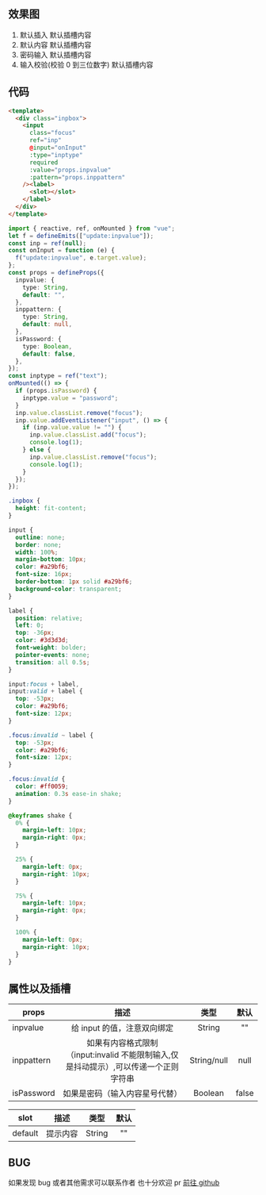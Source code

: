 ## 效果图

1. 默认插入
   <binput :needAnimation="false">默认插槽内容</binput>
2. 默认内容
   <binput :inpvalue="'默认内容'">默认插槽内容</binput>
3. 密码输入
   <binput :isPassword="true">默认插槽内容</binput>
4. 输入校验(校验 0 到三位数字)
   <binput :inppattern="'[0-9]{0,3}'">默认插槽内容</binput>

## 代码

```html
<template>
  <div class="inpbox">
    <input
      class="focus"
      ref="inp"
      @input="onInput"
      :type="inptype"
      required
      :value="props.inpvalue"
      :pattern="props.inppattern"
    /><label>
      <slot></slot>
    </label>
  </div>
</template>
```

```typescript
import { reactive, ref, onMounted } from "vue";
let f = defineEmits(["update:inpvalue"]);
const inp = ref(null);
const onInput = function (e) {
  f("update:inpvalue", e.target.value);
};
const props = defineProps({
  inpvalue: {
    type: String,
    default: "",
  },
  inppattern: {
    type: String,
    default: null,
  },
  isPassword: {
    type: Boolean,
    default: false,
  },
});
const inptype = ref("text");
onMounted(() => {
  if (props.isPassword) {
    inptype.value = "password";
  }
  inp.value.classList.remove("focus");
  inp.value.addEventListener("input", () => {
    if (inp.value.value != "") {
      inp.value.classList.add("focus");
      console.log(1);
    } else {
      inp.value.classList.remove("focus");
      console.log(1);
    }
  });
});
```

```css
.inpbox {
  height: fit-content;
}

input {
  outline: none;
  border: none;
  width: 100%;
  margin-bottom: 10px;
  color: #a29bf6;
  font-size: 16px;
  border-bottom: 1px solid #a29bf6;
  background-color: transparent;
}

label {
  position: relative;
  left: 0;
  top: -36px;
  color: #3d3d3d;
  font-weight: bolder;
  pointer-events: none;
  transition: all 0.5s;
}

input:focus + label,
input:valid + label {
  top: -53px;
  color: #a29bf6;
  font-size: 12px;
}

.focus:invalid ~ label {
  top: -53px;
  color: #a29bf6;
  font-size: 12px;
}

.focus:invalid {
  color: #ff0059;
  animation: 0.3s ease-in shake;
}

@keyframes shake {
  0% {
    margin-left: 10px;
    margin-right: 0px;
  }

  25% {
    margin-left: 0px;
    margin-right: 10px;
  }

  75% {
    margin-left: 10px;
    margin-right: 0px;
  }

  100% {
    margin-left: 0px;
    margin-right: 10px;
  }
}
```

## 属性以及插槽

| props      |                                         描述                                         |    类型     | 默认  |
| ---------- | :----------------------------------------------------------------------------------: | :---------: | :---: |
| inpvalue   |                             给 input 的值，注意双向绑定                              |   String    |  ""   |
| inppattern | 如果有内容格式限制（input:invalid 不能限制输入,仅是抖动提示）,可以传递一个正则字符串 | String/null | null  |
| isPassword |                            如果是密码（输入内容星号代替）                            |   Boolean   | false |

| slot    |   描述   |  类型  | 默认 |
| ------- | :------: | :----: | :--: |
| default | 提示内容 | String |  ""  |

## BUG

如果发现 bug 或者其他需求可以联系作者
也十分欢迎 pr
[前往 github](https://github.com/Bayn-Web/bcomponent)

